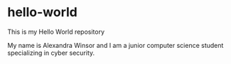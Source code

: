 # hello-world
This is my Hello World repository

My name is Alexandra Winsor and I am a junior computer science student specializing in cyber security.
